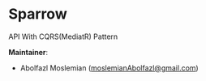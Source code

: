 # Sparrow
API With CQRS(MediatR) Pattern

**Maintainer**:
* Abolfazl Moslemian (moslemianAbolfazl@gmail.com)